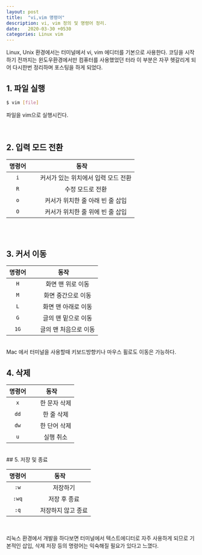 ```yaml
---
layout: post
title:  "vi,vim 명령어"
description: vi, vim 정의 및 명령어 정리.
date:   2020-03-30 +0530
categories: Linux vim
---
```

Linux, Unix 환경에서는 터미널에서 vi, vim 에디터를 기본으로 사용한다. 코딩을 시작하기 전까지는 윈도우환경에서만 컴퓨터를 사용했었던 터라 이 부분은 자꾸 헷갈리게 되어 다시한번 정리하며 포스팅을 하게 되었다.



## 1. 파일 실행
```bash
$ vim [file]
```
 파일을 vim으로 실행시킨다.

<br/>

## 2. 입력 모드 전환
    
| 명령어 | 동작 |
    :------: | :---------:
    `i` | &nbsp;&nbsp;&nbsp;&nbsp;&nbsp;커서가 있는 위치에서 입력 모드 전환
    `R` | &nbsp;&nbsp;&nbsp;&nbsp;&nbsp;수정 모드로 전환
    `o` | &nbsp;&nbsp;&nbsp;&nbsp;&nbsp;커서가 위치한 줄 아래 빈 줄 삽입
    `O` | &nbsp;&nbsp;&nbsp;&nbsp;&nbsp;커서가 위치한 줄 위에 빈 줄 삽입

<br/><br/>


## 3. 커서 이동

| 명령어 | 동작 |
:------: | :---------:
`H` | &nbsp;&nbsp;&nbsp;&nbsp;&nbsp;화면 맨 위로 이동
`M` | &nbsp;&nbsp;&nbsp;&nbsp;&nbsp;화면 중간으로 이동
`L` | &nbsp;&nbsp;&nbsp;&nbsp;&nbsp;화면 맨 아래로 이동
`G` | &nbsp;&nbsp;&nbsp;&nbsp;&nbsp;글의 맨 밑으로 이동
`1G` | &nbsp;&nbsp;&nbsp;&nbsp;&nbsp;글의 맨 처음으로 이동

<br/>
Mac 에서 터미널을 사용할때 키보드방향키나 마우스 휠로도 이동은 가능하다.

<br/>

## 4. 삭제

| 명령어 | 동작 |
:------: | :---------:
`x` | &nbsp;&nbsp;&nbsp;&nbsp;&nbsp;한 문자 삭제
`dd` | &nbsp;&nbsp;&nbsp;&nbsp;&nbsp;한 줄 삭제
`dw` | &nbsp;&nbsp;&nbsp;&nbsp;&nbsp;한 단어 삭제
`u` | &nbsp;&nbsp;&nbsp;&nbsp;&nbsp;실행 취소

<br/>
## 5. 저장 및 종료

| 명령어 | 동작 |
:------: | :---------:
`:w` | &nbsp;&nbsp;&nbsp;&nbsp;&nbsp;저장하기
`:wq` | &nbsp;&nbsp;&nbsp;&nbsp;&nbsp;저장 후 종료
`:q` | &nbsp;&nbsp;&nbsp;&nbsp;&nbsp;저장하지 않고 종료

<br/>

리눅스 환경에서 개발을 하다보면 터미널에서 텍스트에디터로 자주 사용하게 되므로 기본적인 삽입, 삭제 저장 등의 명령어는 익숙해질 필요가 있다고 느꼈다.

<br/>
